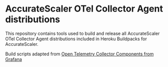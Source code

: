 # AccurateScaler OTel Collector Agent distributions

This repository contains tools used to build and release all AccurateScaler OTel Collector Agent
distributions included in Heroku Buildpacks for AccurateScaler.

Build scripts adapted from
[Open Telemetry Collector Components from Grafana](https://github.com/grafana/opentelemetry-collector-components)
